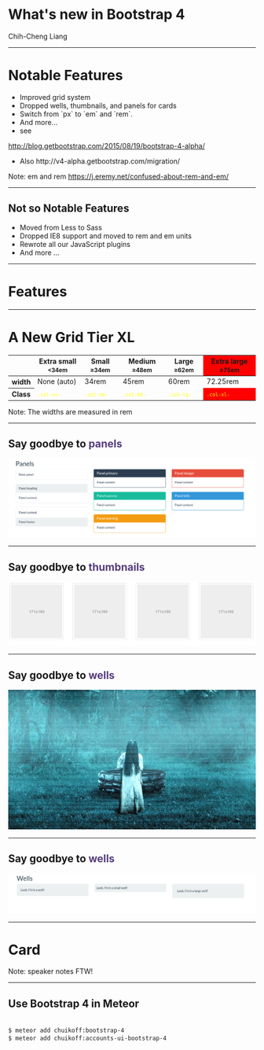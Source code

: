 
<style>
#class-row code{
  color:yellow;
  font-size:0.7em;
}
.get-high {
  background-color:red;
}
.higher{
  color: #563d7c;
}
</style>



# What's new in Bootstrap 4

<!-- .slide: data-background="#563d7c" -->

Chih-Cheng Liang

---

# Notable Features

- Improved grid system <!-- .element: class="fragment" data-fragment-index="0" -->
- Dropped wells, thumbnails, and panels for cards <!-- .element: class="fragment" data-fragment-index="1" -->
-  <!-- .element: class="fragment" data-fragment-index="2" --> Switch from `px` to `em` and `rem`.
- And more... <!-- .element: class="fragment" data-fragment-index="3" -->
- see <!-- .element: class="fragment" data-fragment-index="4" -->

 http://blog.getbootstrap.com/2015/08/19/bootstrap-4-alpha/ <!-- .element: class="fragment" data-fragment-index="4" -->
- <!-- .element: class="fragment" data-fragment-index="5" --> Also  http://v4-alpha.getbootstrap.com/migration/

Note: em and rem https://j.eremy.net/confused-about-rem-and-em/

----

## Not so Notable Features

- Moved from Less to Sass <!-- .element: class="fragment" data-fragment-index="0" -->
- Dropped IE8 support and moved to rem and em units <!-- .element: class="fragment" data-fragment-index="1" -->
- Rewrote all our JavaScript plugins  <!-- .element: class="fragment" data-fragment-index="2" -->
- And more ... <!-- .element: class="fragment" data-fragment-index="3" -->

---

# Features

---

# A New Grid Tier XL

<table class="table table-bordered table-striped">
    <thead>
      <tr>
        <th></th>
        <th>
          Extra small
          <small>&lt;34em</small>
        </th>
        <th>
          Small
          <small>≥34em</small>
        </th>
        <th>
          Medium
          <small>≥48em</small>
        </th>
        <th>
          Large
          <small>≥62em</small>
        </th>
        <th  class="get-high fragment" data-fragment-index="0">
          Extra large
          <small>≥75em</small>
        </th>
      </tr>
    </thead>
    <tbody>
      <tr>
        <th class="text-nowrap" scope="row">width</th>
        <td>None (auto)</td>
        <td>34rem</td>
        <td>45rem</td>
        <td>60rem</td>
        <td class="fragment" data-fragment-index="0">72.25rem</td>
      </tr>
      <tr id="class-row">
        <th class="text-nowrap " scope="row" >Class</th>
        <td ><code>.col-xs-</code></td>
        <td><code>.col-sm-</code></td>
        <td><code>.col-md-</code></td>
        <td><code>.col-lg-</code></td>
        <td  class="get-high fragment" data-fragment-index="0"><code>.col-xl-</code></td>
      </tr>
    </tbody>
  </table>

Note: The widths are measured in rem

---

## Say goodbye to <strong class="higher">panels</strong>

![](panel.png )<!-- .element: class="fragment " data-fragment-index="0" -->

----

## Say goodbye to <strong class="higher">thumbnails</strong>

![](thumbnails.png )<!-- .element: class="fragment" data-fragment-index="0" -->

----

## Say goodbye to <strong class="higher">wells</strong>


![](thering.jpg)<!-- .element: class="fragment " data-fragment-index="1" -->

----

## Say goodbye to <strong class="higher">wells</strong>

![](wells.png)

----

# Card

<!-- <iframe data-src="http://localhost:3000/" height="500px" width="960px"></iframe> -->

Note: speaker notes FTW!

---

## Use Bootstrap 4 in Meteor

<pre style="font-size:1em">
<code class="sh" data-trim>
$ meteor add chuikoff:bootstrap-4
$ meteor add chuikoff:accounts-ui-bootstrap-4
</code>
</pre>
